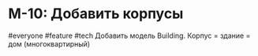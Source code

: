 # M-10: Добавить корпусы
#everyone #feature #tech 
Добавить модель Building. Корпус = здание = дом (многоквартирный)